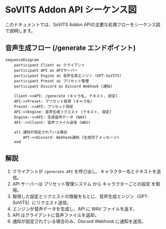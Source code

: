 # SoVITS Addon API シーケンス図

このドキュメントでは、SoVITS Addon APIの主要な処理フローをシーケンス図で説明します。

## 音声生成フロー (/generate エンドポイント)

```mermaid
sequenceDiagram
    participant Client as クライアント
    participant API as APIサーバー
    participant Engine as 音声生成エンジン (GPT-SoVITS)
    participant Preset as プリセット管理
    participant Discord as Discord Webhook (通知)
    
    Client->>API: /generate (キャラ名, テキスト, 設定)
    API->>Preset: プリセット取得 (キャラ名)
    Preset-->>API: プリセット設定
    API->>Engine: 音声生成リクエスト (テキスト, 設定)
    Engine-->>API: 生成音声データ (WAV)
    API-->>Client: 音声ファイル送信 (WAV)
    
    alt 通知が設定されている場合
        API->>Discord: Webhook通知 (生成完了メッセージ)
    end
```

## 解説
1. クライアントが ```/generate API``` を呼び出し、キャラクター名とテキストを送信。
2. API サーバーは プリセット管理システム から キャラクターごとの設定 を取得。
3. 取得した設定とリクエストの情報をもとに、音声生成エンジン（GPT-SoVITS）にリクエスト送信。
4. エンジンが音声データを生成し、API に WAV ファイルを返す。
5. API はクライアントに音声ファイルを返却。
6. 通知が設定されている場合のみ、Discord Webhook に通知を送信。
